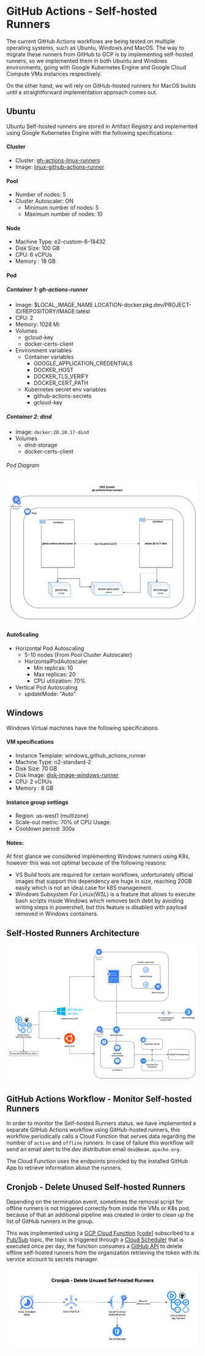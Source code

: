 <!--
    Licensed to the Apache Software Foundation (ASF) under one
    or more contributor license agreements.  See the NOTICE file
    distributed with this work for additional information
    regarding copyright ownership.  The ASF licenses this file
    to you under the Apache License, Version 2.0 (the
    "License"); you may not use this file except in compliance
    with the License.  You may obtain a copy of the License at

      http://www.apache.org/licenses/LICENSE-2.0

    Unless required by applicable law or agreed to in writing, software
    distributed under the License is distributed on an "AS IS" BASIS,
    WITHOUT WARRANTIES OR CONDITIONS OF ANY KIND, either express or implied.
    See the License for the specific language governing permissions and
    limitations under the License.
-->
# GitHub Actions - Self-hosted Runners
The current GitHub Actions workflows are being tested on multiple operating systems, such as Ubuntu, Windows and MacOS. The way to migrate these runners from GitHub to GCP is by implementing self-hosted runners, so we implemented them in both Ubuntu and Windows environments, going with Google Kubernetes Engine and Google Cloud Compute VMs instances respectively.

On the other hand, we will rely on GitHub-hosted runners for MacOS builds until a straightforward implementation approach comes out.

## Ubuntu
Ubuntu Self-hosted runners are stored in Artifact Registry and implemented using Google Kubernetes Engine with the following specifications:

#### Cluster
* Cluster: [gh-actions-linux-runners](https://console.cloud.google.com/kubernetes/clusters/details/us-central1-a/gh-actions-linux-runners/details?project=apache-beam-testing)
* Image: [linux-github-actions-runner](https://console.cloud.google.com/artifacts/docker/apache-beam-testing/us-central1/beam-github-actions/linux-github-actions-runner?project=apache-beam-testing)

#### Pool
* Number of nodes: 5
* Cluster Autoscaler: ON
    * Minimum number of nodes: 5
    * Maximum number of nodes: 10

#### Node
* Machine Type: e2-custom-6-18432
* Disk Size: 100 GB
* CPU: 6 vCPUs
* Memory : 18 GB

#### Pod
##### Container 1: gh-actions-runner
* Image: $LOCAL_IMAGE_NAME LOCATION-docker.pkg.dev/PROJECT-ID/REPOSITORY/IMAGE:latest
* CPU: 2
* Memory: 1028 Mi
* Volumes
    * gcloud-key
    * docker-certs-client
* Environment variables
    * Container variables
        * GOOGLE_APPLICATION_CREDENTIALS
        * DOCKER_HOST
        * DOCKER_TLS_VERIFY
        * DOCKER_CERT_PATH
    * Kubernetes secret env variables
        * github-actions-secrets
        * gcloud-key

##### Container 2: dind
* Image: `docker:20.10.17-dind`
* Volumes
    * dind-storage
    * docker-certs-client

###### Pod Diagram
![PodDiagram](diagrams/gh-actions-k8s-runners-pod.png)

#### AutoScaling
* Horizontal Pod Autoscaling
    * 5-10 nodes (From Pool Cluster Autoscaler)
    * HorizontalPodAutoscaler
        * Min replicas: 10
        * Max replicas: 20
        * CPU utilization: 70%
* Vertical Pod Autoscaling
    * updateMode: "Auto"


## Windows
Windows Virtual machines have the following specifications

#### VM specifications
* Instance Template: windows_github_actions_runner
* Machine Type: n2-standard-2
* Disk Size: 70 GB
* Disk Image: [disk-image-windows-runner](https://console.cloud.google.com/compute/imagesDetail/projects/apache-beam-testing/global/images/disk-image-windows-runner?project=apache-beam-testing)
* CPU: 2 vCPUs
* Memory : 8 GB

#### Instance group settings
* Region: us-west1 (multizone)
* Scale-out metric: 70% of CPU Usage.
* Cooldown period: 300s

#### Notes:
At first glance we considered implementing Windows runners using K8s, however this was not optimal because of the following reasons:

* VS Build tools are required for certain workflows, unfortunately official images that support this dependency are huge in size, reaching 20GB easily which is not an ideal case for k8S management.
* Windows Subsystem For Linux(WSL) is a feature that allows to execute bash scripts inside Windows which removes tech debt by avoiding writing steps in powershell, but this feature is disabled with payload removed in Windows containers.


## Self-Hosted Runners Architecture
![Diagram](diagrams/self-hosted-runners-architecture.png)


## GitHub Actions Workflow - Monitor Self-hosted Runners

In order to monitor the Self-hosted Runners status, we have implemented a separate GitHub Actions workflow using GitHub-hosted runners, this workflow periodically calls a Cloud Function that serves data regarding the number of `active` and `offline` runners. In case of failure this workflow will send an email
alert to the dev distribution email `dev@beam.apache.org`.

The Cloud Function uses the endpoints provided by the installed GitHub App to retrieve information about the runners.

## Cronjob - Delete Unused Self-hosted Runners

Depending on the termination event, sometimes the removal script for offline runners is not triggered correctly from inside the VMs or K8s pod, because of that an additional pipeline was created in order to clean up the list of GitHub runners in the group.

This was implemented using a [GCP Cloud Function](https://console.cloud.google.com/functions/details/us-central1/remove-self-hosted-runners-group?env=gen1&project=apache-beam-testing&tab=source) [[code]](./helper-functions/cloud-functions/removeOfflineRunners) subscribed to a [Pub/Sub](https://console.cloud.google.com/cloudpubsub/topic/detail/remove-runners?referrer=search&project=apache-beam-testing) topic, the topic is triggered through a [Cloud Scheduler](https://console.cloud.google.com/cloudscheduler/jobs/edit/us-central1/runners-clean-up-schedule?project=apache-beam-testing) that is executed once per day, the function consumes a [GitHub API](https://docs.github.com/en/rest/reference/actions#delete-a-self-hosted-runner-from-an-organization) to delete offline self-hosted runners from the organization retrieving the token with its service account to secrets manager.


![Delete Offline Self-hosted Runners](diagrams/self-hosted-runners-delete-function.png)